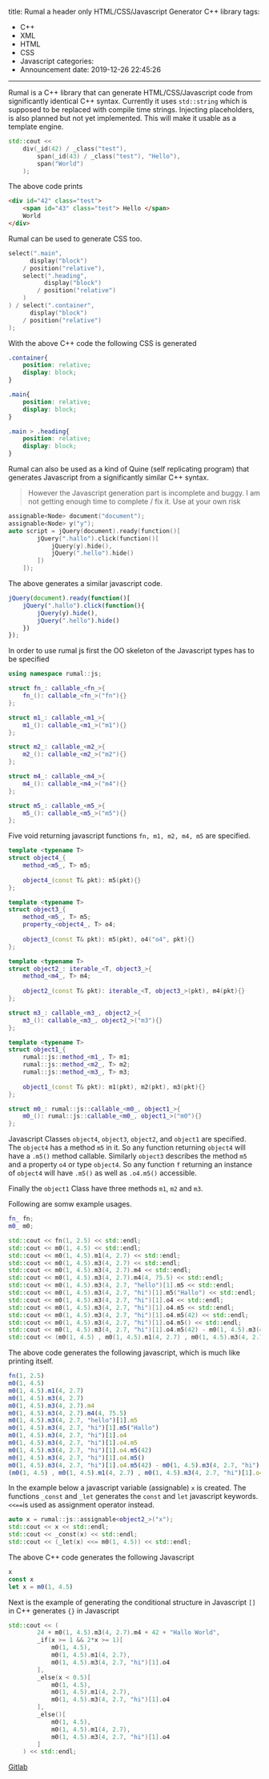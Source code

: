 title: 
  Rumal a header only HTML/CSS/Javascript Generator C++ library
tags:
  - C++
  - XML
  - HTML
  - CSS
  - Javascript
categories:
  - Announcement
date: 2019-12-26 22:45:26
---
Rumal is a C++ library that can generate HTML/CSS/Javascript code from significantly identical C++ syntax. 
Currently it uses `std::string` which is supposed to be replaced with compile time strings. Injecting placeholders, is also planned but not yet implemented.
This will make it usable as a template engine.


```c++
std::cout << 
    div(_id(42) / _class("test"),
        span(_id(43) / _class("test"), "Hello"),
        span("World")
    );
```
<!--more-->

The above code prints 

```html
<div id="42" class="test">
    <span id="43" class="test"> Hello </span>
    World
</div>
```

Rumal can be used to generate CSS too.

```c++
select(".main", 
      display("block") 
    / position("relative"), 
    select(".heading", 
          display("block") 
        / position("relative")
    )
) / select(".container", 
      display("block") 
    / position("relative")
);
```

With the above C++ code the following CSS is generated

```css
.container{
    position: relative; 
    display: block;
}

.main{
    position: relative;
    display: block;
}

.main > .heading{
    position: relative;
    display: block;
}
```

Rumal can also be used as a kind of Quine (self replicating program) that generates Javascript from a significantly similar C++ syntax.

> However the Javascript generation part is incomplete and buggy. I am not getting enough time to complete / fix it. Use at your own risk

```c++
assignable<Node> document("document");
assignable<Node> y("y");
auto script = jQuery(document).ready(function()[
        jQuery(".hallo").click(function()[
            jQuery(y).hide(),
            jQuery(".hello").hide()
        ])
    ]);
```

The above generates a similar javascript code.

```javascript
jQuery(document).ready(function()[
    jQuery(".hallo").click(function(){
        jQuery(y).hide(),
        jQuery(".hello").hide()
    })
});
```

In order to use rumal js first the OO skeleton of the Javascript types has to be specified

```c++
using namespace rumal::js;

struct fn_: callable_<fn_>{
    fn_(): callable_<fn_>("fn"){}
};

struct m1_: callable_<m1_>{
    m1_(): callable_<m1_>("m1"){}
};

struct m2_: callable_<m2_>{
    m2_(): callable_<m2_>("m2"){}
};

struct m4_: callable_<m4_>{
    m4_(): callable_<m4_>("m4"){}
};

struct m5_: callable_<m5_>{
    m5_(): callable_<m5_>("m5"){}
};
```
Five void returning javascript functions `fn, m1, m2, m4, m5` are specified.

```c++
template <typename T>
struct object4_{
    method_<m5_, T> m5;
    
    object4_(const T& pkt): m5(pkt){}
};

template <typename T>
struct object3_{
    method_<m5_, T> m5;
    property_<object4_, T> o4;
    
    object3_(const T& pkt): m5(pkt), o4("o4", pkt){}
};

template <typename T>
struct object2_: iterable_<T, object3_>{
    method_<m4_, T> m4;
    
    object2_(const T& pkt): iterable_<T, object3_>(pkt), m4(pkt){}
};

struct m3_: callable_<m3_, object2_>{
    m3_(): callable_<m3_, object2_>("m3"){}
};

template <typename T>
struct object1_{
    rumal::js::method_<m1_, T> m1;
    rumal::js::method_<m2_, T> m2;
    rumal::js::method_<m3_, T> m3;
    
    object1_(const T& pkt): m1(pkt), m2(pkt), m3(pkt){}
};

struct m0_: rumal::js::callable_<m0_, object1_>{
    m0_(): rumal::js::callable_<m0_, object1_>("m0"){}
};
```

Javascript Classes `object4`, `object3`, `object2`, and `object1` are specified. The `object4` has a method `m5` in it. So any function returning `object4` will have a `.m5()` method callable. Similarly `object3` describes the method `m5` and a property `o4` or type `object4`. So any function `f` returning an instance of `object4` will have `.m5()` as well as `.o4.m5()` accessible.

Finally the `object1` Class have three methods `m1`, `m2` and `m3`.

Following are somw example usages.

```c++
fn_ fn;
m0_ m0;

std::cout << fn(1, 2.5) << std::endl;
std::cout << m0(1, 4.5) << std::endl;
std::cout << m0(1, 4.5).m1(4, 2.7) << std::endl;
std::cout << m0(1, 4.5).m3(4, 2.7) << std::endl;
std::cout << m0(1, 4.5).m3(4, 2.7).m4 << std::endl;
std::cout << m0(1, 4.5).m3(4, 2.7).m4(4, 75.5) << std::endl;
std::cout << m0(1, 4.5).m3(4, 2.7, "hello")[1].m5 << std::endl;
std::cout << m0(1, 4.5).m3(4, 2.7, "hi")[1].m5("Hallo") << std::endl;
std::cout << m0(1, 4.5).m3(4, 2.7, "hi")[1].o4 << std::endl;
std::cout << m0(1, 4.5).m3(4, 2.7, "hi")[1].o4.m5 << std::endl;
std::cout << m0(1, 4.5).m3(4, 2.7, "hi")[1].o4.m5(42) << std::endl;
std::cout << m0(1, 4.5).m3(4, 2.7, "hi")[1].o4.m5() << std::endl;
std::cout << m0(1, 4.5).m3(4, 2.7, "hi")[1].o4.m5(42) - m0(1, 4.5).m3(4, 2.7, "hi")[1].o4 + fn * m0 << std::endl;
std::cout << (m0(1, 4.5) , m0(1, 4.5).m1(4, 2.7) , m0(1, 4.5).m3(4, 2.7, "hi")[1].o4) << std::endl;
```

The above code generates the following javascript, which is much like printing itself.

```js
fn(1, 2.5)
m0(1, 4.5)
m0(1, 4.5).m1(4, 2.7)
m0(1, 4.5).m3(4, 2.7)
m0(1, 4.5).m3(4, 2.7).m4
m0(1, 4.5).m3(4, 2.7).m4(4, 75.5)
m0(1, 4.5).m3(4, 2.7, "hello")[1].m5
m0(1, 4.5).m3(4, 2.7, "hi")[1].m5("Hallo")
m0(1, 4.5).m3(4, 2.7, "hi")[1].o4
m0(1, 4.5).m3(4, 2.7, "hi")[1].o4.m5
m0(1, 4.5).m3(4, 2.7, "hi")[1].o4.m5(42)
m0(1, 4.5).m3(4, 2.7, "hi")[1].o4.m5()
m0(1, 4.5).m3(4, 2.7, "hi")[1].o4.m5(42) - m0(1, 4.5).m3(4, 2.7, "hi")[1].o4 + fn * m0
(m0(1, 4.5) , m0(1, 4.5).m1(4, 2.7) , m0(1, 4.5).m3(4, 2.7, "hi")[1].o4)
```
In the example below a javascript variable (assignable) `x` is created. The functions `_const` and `_let` generates the `const` and `let` javascript keywords. `<<==`is used as assignment operator instead.

```c++
auto x = rumal::js::assignable<object2_>("x");
std::cout << x << std::endl;
std::cout << _const(x) << std::endl;
std::cout << (_let(x) <<= m0(1, 4.5)) << std::endl;
```
The above C++ code generates the following Javascript
```js
x
const x
let x = m0(1, 4.5)
```

Next is the example of generating the conditional structure in Javascript `[]` in C++ generates `{}` in Javascript

```c++
std::cout << (
        24 + m0(1, 4.5).m3(4, 2.7).m4 + 42 + "Hallo World",
        _if(x >= 1 && 2*x >= 1)[
            m0(1, 4.5), 
            m0(1, 4.5).m1(4, 2.7),
            m0(1, 4.5).m3(4, 2.7, "hi")[1].o4
        ],
        _else(x < 0.5)[
            m0(1, 4.5), 
            m0(1, 4.5).m1(4, 2.7),
            m0(1, 4.5).m3(4, 2.7, "hi")[1].o4
        ],
        _else()[
            m0(1, 4.5), 
            m0(1, 4.5).m1(4, 2.7),
            m0(1, 4.5).m3(4, 2.7, "hi")[1].o4
        ]
    ) << std::endl;
```

[Gitlab](https://gitlab.com/neel.basu/rumal)